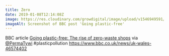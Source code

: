 ```yaml
---
title: Zero
date: 2019-01-08T12:14:08Z
image: https://res.cloudinary.com/growdigital/image/upload/v1546949591/bbc-190108.png
imageAlt: Screenshot of BBC post 'Going plastic-free'
---
```


BBC article [Going plastic-free: The rise of zero-waste shops](https://www.bbc.co.uk/news/uk-wales-46574402) via [@PermaTywi](https://twitter.com/PermaTywi) #plasticpollution <https://www.bbc.co.uk/news/uk-wales-46574402> 
